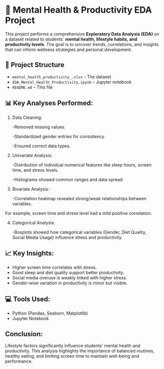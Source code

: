 # 🧠 Mental Health & Productivity EDA Project

This project performs a comprehensive **Exploratory Data Analysis (EDA)** on a dataset related to students' **mental health, lifestyle habits, and productivity levels**. The goal is to uncover trends, correlations, and insights that can inform wellness strategies and personal development.

## 📁 Project Structure

- `mental_health_productivity_.xlsx` – The dataset
- `EDA_Mental_Health_Productivity.ipynb` – Jupyter notebook
- `README.md` – This file

## 📊 Key Analyses Performed:

1. Data Cleaning:

   -Removed missing values.

   -Standardized gender entries for consistency.

   -Ensured correct data types.

2. Univariate Analysis:

   -Distribution of individual numerical features like sleep hours, screen time, and stress levels.

   -Histograms showed common ranges and data spread.

3. Bivariate Analysis:

   -Correlation heatmap revealed strong/weak relationships between variables.

For example, screen time and stress level had a mild positive correlation.

4. Categorical Analysis:

   -Boxplots showed how categorical variables (Gender, Diet Quality, Social Media Usage) influence stress and productivity.

## 📈 Key Insights:

- Higher screen time correlates with stress.
- Good sleep and diet quality support better productivity.
- Social media overuse is weakly linked with higher stress.
- Gender-wise variation in productivity is minor but visible.

## 💻 Tools Used:

- Python (Pandas, Seaborn, Matplotlib)
- Jupyter Notebook

## Conclusion:
Lifestyle factors significantly influence students’ mental health and productivity. This analysis highlights the importance of balanced routines, healthy eating, and limiting screen time to maintain well-being and performance.
